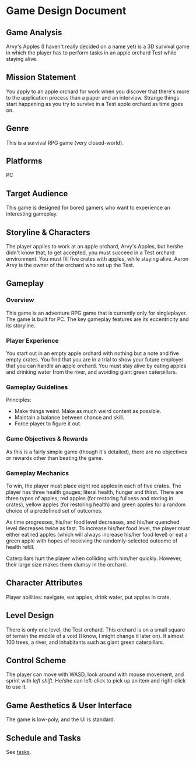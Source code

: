 # Game Design Document
## Game Analysis
Arvy's Apples (I haven't really decided on a name yet) is a 3D survival game in which the player has to perform tasks in an apple orchard Test while staying alive.

## Mission Statement
You apply to an apple orchard for work when you discover that there's more to the application process than a paper and an interview. Strange things start happening as you try to survive in a Test apple orchard as time goes on.

## Genre
This is a survival RPG game (very closed-world).

## Platforms
PC

## Target Audience
This game is designed for bored gamers who want to experience an interesting gameplay.

## Storyline & Characters
The player applies to work at an apple orchard, Arvy's Apples, but he/she didn't know that, to get accepted, you must succeed in a Test orchard environment. You must fill five crates with apples, while staying alive. Aaron Arvy is the owner of the orchard who set up the Test.

## Gameplay
### Overview
This game is an adventure RPG game that is currently only for singleplayer. The game is built for PC. The key gameplay features are its eccentricity and its storyline.

### Player Experience
You start out in an empty apple orchard with nothing but a note and five empty crates. You find that you are in a trial to show your future employer that you can handle an apple orchard. You must stay alive by eating apples and drinking water from the river, and avoiding giant green caterpillars.

### Gameplay Guidelines
Principles:
- Make things weird. Make as much weird content as possible.
- Maintain a balance between chance and skill.
- Force player to figure it out.

### Game Objectives & Rewards
As this is a fairly simple game (though it's detailed), there are no objectives or rewards other than beating the game.

### Gameplay Mechanics
To win, the player must place eight red apples in each of five crates. The player has three health gauges; literal health, hunger and thirst. There are three types of apples; red apples (for restoring fullness and storing in crates), yellow apples (for restoring health) and green apples for a random choice of a predefined set of outcomes.

As time progresses, his/her food level decreases, and his/her quenched level decreases twice as fast. To increase his/her food level, the player must either eat red apples (which will always increase his/her food level) or eat a green apple with hopes of receiving the randomly-selected outcome of health refill.

Caterpillars hurt the player when colliding with him/her quickly. However, their large size makes them clumsy in the orchard.

## Character Attributes
Player abilities: navigate, eat apples, drink water, put apples in crate.

## Level Design
There is only one level, the Test orchard. This orchard is on a small square of terrain the middle of a void (I know, I might change it later on). It almost 100 trees, a river, and inhabitants such as giant green caterpillars.

## Control Scheme
The player can move with WASD, look around with mouse movement, and sprint with _left shift_. He/she can left-click to pick up an item and right-click to use it.

## Game Aesthetics & User Interface
The game is low-poly, and the UI is standard.

## Schedule and Tasks
See [tasks](tasks.md).

